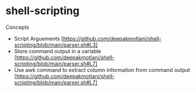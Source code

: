 # shell-scripting

Concepts
* Script Arguements [https://github.com/deepakmotlani/shell-scripting/blob/main/parser.sh#L3]
* Store command output in a variable [https://github.com/deepakmotlani/shell-scripting/blob/main/parser.sh#L7]
* Use awk command to extract column information from command output [https://github.com/deepakmotlani/shell-scripting/blob/main/parser.sh#L7]
